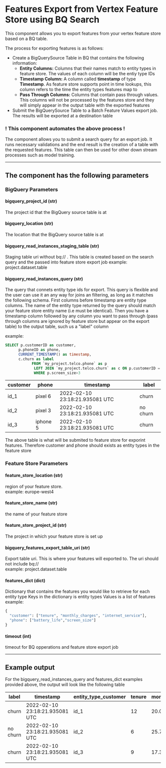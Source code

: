 # Features Export from Vertex Feature Store using BQ Search

This component allows you to export features from your vertex feature store based on a BQ table.

The process for exporting features is as follows:
* Create a BigQuerySource Table in BQ that contains the following information:
  * **Entity Columns:** Columns that their names match to entity types in feature store. The values of each column will be the entiy type IDs 
  * **Timestamp Column:** A column called **timestamp** of type **Timestamp**. As feature store supports point in time lookups, this column refers to the time the entity types features map to
  * **Pass Through Columns:** Columns that contain pass through values. This columns will not be processed by the features store and they will simply appear in the output table with the exported features
* Submit the BigQuerySource Table to a Batch Feature Values export job. The results will be exported at a destination table

### ! This component automates the above process ! 
The component allows you to submit a search query for an export job. It runs necessary validations and the end result is
the creation of a table with the requested features. This table can then be used for other down stream processes such as model training.


---

## The component has the following parameters



### BigQuery Parameters

#### bigquery_project_id (str)
The project id that the BigQuery source table is at

#### bigquery_location (str)
The location that the BigQuery source table is at

#### bigquery_read_instances_staging_table (str)
Staging table uri without bq://
. This table is created based on the search query and the passed into feature store export job
example: project.dataset.table 

#### bigquery_read_instances_query (str)
The query that connets entity type ids for export.
This query is flexible and the user can use it an any way for joins an filtering, as long as it matches the following
schema. First columns before timestamp are entity type columns. The name of the entity type returned by the query should match your feature store entity name (i.e must be identical). Then you have a timestamp 
column followed by any column you want to pass through (pass through columns are ignored by feature store but appear on the export table) to the output table, such us a "label" column

example:
```SQL
SELECT p.customerID as customer, 
      p.phoneID as phone, 
      CURRENT_TIMESTAMP() as timestamp, 
      c.churn as label
            FROM `my_project.telco.phone` as p
             LEFT JOIN `my_project.telco.churn` as c ON p.customerID = c.customerID  
             WHERE p.screen_size>3
```

| customer | phone    |  timestamp | label    | 
|----------|----------|---|----------|
| id_1     | pixel 6  | 2022-02-10 23:18:21.935081 UTC  | churn    |
| id_2     | pixel 3  | 2022-02-10 23:18:21.935081 UTC  | no churn |
| id_3     | iphone 5 | 2022-02-10 23:18:21.935081 UTC  | churn    |

The above table is what will be submited to feature store for exporint features.
Therefore customer and phone should exists as entity types in the feature store


### Feature Store Parameters

#### feature_store_location (str)
region of your feature store.\
example: europe-west4

#### feature_store_name (str)
the name of your feature store

#### feature_store_project_id (str)
The project in which your feature store is set up

#### bigquery_features_export_table_uri (str)
Export table uri. This is where your features will exported to. The uri should not include bq://\
example: project.dataset.table

#### features_dict (dict)
Dictionary that contains the features you would like to retrieve for each entity type
Keys in the dictionary is entity types
Values is a list of features
\
example:
```python
{
  "customer": ["tenure", "monthly_charges", "internet_service"],
  "phone": ["battery_life","screen_size"]
}
```

#### timeout (int)
timeout for BQ opperations and feature store export job

---

## Example output

For the bigquery_read_instances_query and features_dict examples provided above, the output will look like the following table


| label    | timestamp                  | entity_type_customer | tenure | monthly_charges | internet_service | entity_type_phone | battery_life | screen_size | 
|----------|----------------------------|----------------------|--------|-----------------|------------------|-------------------|--------------|-------------|
| churn    | 2022-02-10 23:18:21.935081 UTC | id_1                 | 12     | 20.00           | yes              | pixel 6           | 48           | 6.4         |
| no churn | 2022-02-10 23:18:21.935081 UTC | id_2                 | 6      | 25.78           | yes              | pixel 3           | 36           | 5.5         |
| churn    | 2022-02-10 23:18:21.935081 UTC | id_3                 | 9      | 17.32           | no               | iphone 4          | 45           | 4           |
